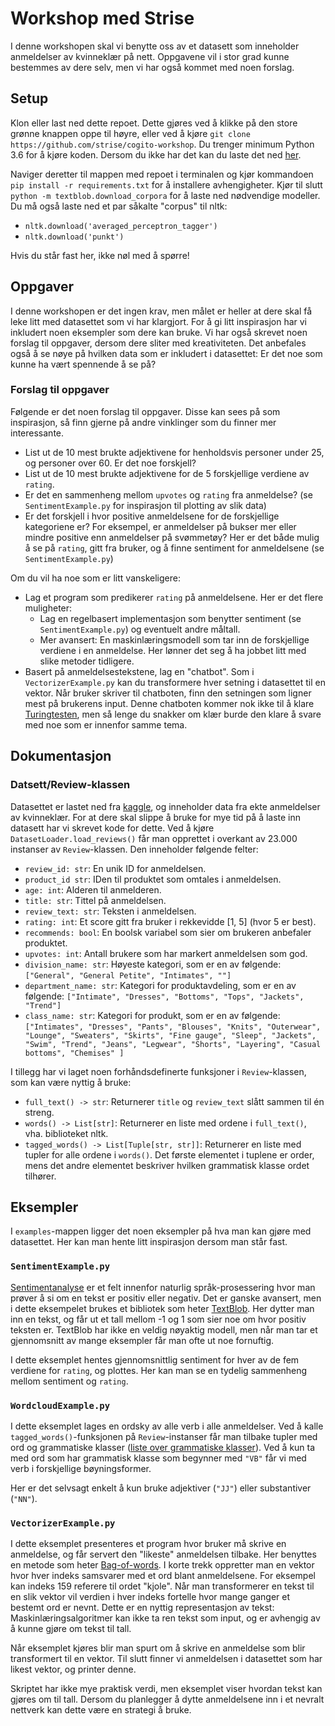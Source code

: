 # Workshop med Strise
I denne workshopen skal vi benytte oss av et datasett som inneholder anmeldelser av kvinneklær på nett.
Oppgavene vil i stor grad kunne bestemmes av dere selv, men vi har også kommet med noen forslag.

## Setup
Klon eller last ned dette repoet. Dette gjøres ved å klikke på den store grønne knappen oppe til høyre, eller ved å kjøre `git clone https://github.com/strise/cogito-workshop`. 
Du trenger minimum Python 3.6 for å kjøre koden. Dersom du ikke har det kan du laste det ned [her](https://www.python.org/downloads/). 

Naviger deretter til mappen med repoet i terminalen og kjør kommandoen `pip install -r requirements.txt` for å installere avhengigheter. Kjør til slutt `python -m textblob.download_corpora` for å laste ned nødvendige modeller. Du må også laste ned et par såkalte "corpus" til nltk: 
- `nltk.download('averaged_perceptron_tagger')`
- `nltk.download('punkt')`

Hvis du står fast her, ikke nøl med å spørre!


## Oppgaver
I denne workshopen er det ingen krav, men målet er heller at dere skal få leke litt med datasettet som vi har klargjort.
For å gi litt inspirasjon har vi inkludert noen eksempler som dere kan bruke. Vi har også skrevet noen forslag til 
oppgaver, dersom dere sliter med kreativiteten. Det anbefales også å se nøye på hvilken data som er inkludert i datasettet:
Er det noe som kunne ha vært spennende å se på?

### Forslag til oppgaver
Følgende er det noen forslag til oppgaver. Disse kan sees på som inspirasjon, så finn gjerne på andre vinklinger som du finner mer interessante.
- List ut de 10 mest brukte adjektivene for henholdsvis personer under 25, og personer over 60. Er det noe forskjell?
- List ut de 10 mest brukte adjektivene for de 5 forskjellige verdiene av `rating`.
- Er det en sammenheng mellom `upvotes` og `rating` fra anmeldelse? (se `SentimentExample.py` for inspirasjon til 
plotting av slik data)
- Er det forskjell i hvor positive anmeldelsene for de forskjellige kategoriene er? For eksempel, er anmeldelser på bukser
mer eller mindre positive enn anmeldelser på svømmetøy? Her er det både mulig å se på `rating`, gitt fra bruker, og å 
finne sentiment for anmeldelsene (se `SentimentExample.py`)

Om du vil ha noe som er litt vanskeligere:
- Lag et program som predikerer `rating` på anmeldelsene. Her er det flere muligheter:
    - Lag en regelbasert implementasjon som benytter sentiment (se `SentimentExample.py`) og eventuelt andre måltall.
    - Mer avansert: En maskinlæringsmodell som tar inn de forskjellige verdiene i en anmeldelse. Her lønner det seg å ha
    jobbet litt med slike metoder tidligere. 
- Basert på anmeldelsestekstene, lag en "chatbot". Som i `VectorizerExample.py` kan du transformere hver setning i 
datasettet til en vektor. Når bruker skriver til chatboten, finn den setningen som ligner mest på brukerens input. Denne
chatboten kommer nok ikke til å klare [Turingtesten](https://no.wikipedia.org/wiki/Turingtest), men så lenge du snakker om
klær burde den klare å svare med noe som er innenfor samme tema.

## Dokumentasjon
### Datsett/Review-klassen
Datasettet er lastet ned fra [kaggle](https://www.kaggle.com/nicapotato/womens-ecommerce-clothing-reviews), og inneholder
data fra ekte anmeldelser av kvinneklær. For at dere skal slippe å bruke for mye tid på å laste inn datasett har vi skrevet
kode for dette. Ved å kjøre `DatasetLoader.load_reviews()` får man opprettet i overkant av 23.000 instanser av `Review`-klassen.
Den inneholder følgende felter:
- `review_id: str`: En unik ID for anmeldelsen.
- `product_id str`: IDen til produktet som omtales i anmeldelsen.
- `age: int`: Alderen til anmelderen.
- `title: str`: Tittel på anmeldelsen.
- `review_text: str`: Teksten i anmeldelsen.
- `rating: int`: Et score gitt fra bruker i rekkevidde [1, 5] (hvor 5 er best). 
- `recommends: bool`: En boolsk variabel som sier om brukeren anbefaler produktet.
- `upvotes: int`: Antall brukere som har markert anmeldelsen som god.
- `division_name: str`: Høyeste kategori, som er en av følgende: `["General", "General Petite", "Intimates", ""]`
- `department_name: str`: Kategori for produktavdeling, som er en av følgende: `["Intimate", "Dresses", "Bottoms", "Tops", "Jackets", "Trend"]`
- `class_name: str`: Kategori for produkt, som er en av følgende: `["Intimates", "Dresses", "Pants", "Blouses", "Knits", "Outerwear", "Lounge", "Sweaters", "Skirts", "Fine gauge", "Sleep", "Jackets", "Swim", "Trend", "Jeans", "Legwear", "Shorts", "Layering", "Casual bottoms", "Chemises" ]`

I tillegg har vi laget noen forhåndsdefinerte funksjoner i `Review`-klassen, som kan være nyttig å bruke:
- `full_text() -> str`: Returnerer `title` og `review_text` slått sammen til én streng.
- `words() -> List[str]`: Returnerer en liste med ordene i `full_text()`, vha. biblioteket nltk. 
- `tagged_words() -> List[Tuple[str, str]]`: Returnerer en liste med tupler for alle ordene i `words()`. Det første 
elementet i tuplene er order, mens det andre elementet beskriver hvilken grammatisk klasse ordet tilhører. 

## Eksempler
I `examples`-mappen ligger det noen eksempler på hva man kan gjøre med datasettet. Her kan man hente litt inspirasjon dersom
man står fast.

### `SentimentExample.py`
[Sentimentanalyse](https://en.wikipedia.org/wiki/Sentiment_analysis) er et felt innenfor 
naturlig språk-prosessering hvor man prøver å si om en tekst er positiv eller negativ. Det er ganske avansert, men i dette
eksempelet brukes et bibliotek som heter [TextBlob](https://textblob.readthedocs.io/en/dev/). Her dytter man inn en tekst,
og får ut et tall mellom -1 og 1 som sier noe om hvor positiv teksten er. TextBlob har ikke en veldig nøyaktig modell, 
men når man tar et gjennomsnitt av mange eksempler får man ofte ut noe fornuftig. 

I dette eksemplet hentes gjennomsnittlig sentiment for hver av de fem verdiene for `rating`, og plottes. Her kan man
se en tydelig sammenheng mellom sentiment og `rating`.

### `WordcloudExample.py`
I dette eksemplet lages en ordsky av alle verb i alle anmeldelser. Ved å kalle `tagged_words()`-funksjonen på `Review`-instanser får man tilbake tupler med
ord og grammatiske klasser ([liste over grammatiske klasser](https://pythonprogramming.net/natural-language-toolkit-nltk-part-speech-tagging/)).
Ved å kun ta med ord som har grammatisk klasse som begynner med `"VB"` får vi med verb i forskjellige bøyningsformer.

Her er det selvsagt enkelt å kun bruke adjektiver (`"JJ"`) eller substantiver (`"NN"`).

### `VectorizerExample.py`
I dette eksemplet presenteres et program hvor bruker må skrive en anmeldelse, og får servert den "likeste" anmeldelsen tilbake.
Her benyttes en metode som heter [Bag-of-words](https://en.wikipedia.org/wiki/Bag-of-words_model). I korte trekk oppretter
man en vektor hvor hver indeks samsvarer med et ord blant anmeldelsene. For eksempel kan indeks 159 referere til ordet
"kjole". Når man transformerer en tekst til en slik vektor vil verdien i hver indeks fortelle hvor mange ganger et bestemt
ord er nevnt. Dette er en nyttig representasjon av tekst: Maskinlæringsalgoritmer kan ikke ta ren tekst som input, og er 
avhengig av å kunne gjøre om tekst til tall. 

Når eksemplet kjøres blir man spurt om å skrive en anmeldelse som blir transformert til en vektor.
Til slutt finner vi anmeldelsen i datasettet som har likest vektor, og printer denne.

Skriptet har ikke mye praktisk verdi, men eksemplet viser hvordan tekst kan gjøres om til tall. Dersom du planlegger å 
dytte anmeldelsene inn i et nevralt nettverk kan dette være en strategi å bruke.
